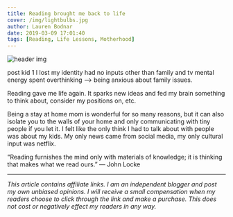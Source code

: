 ```yaml
---
title: Reading brought me back to life
cover: /img/lightbulbs.jpg
author: Lauren Bodnar
date: 2019-03-09 17:01:40
tags: [Reading, Life Lessons, Motherhood]
---
```

![header img](/img/lightbulbs.jpg)

post kid 1 I lost my identity
 had no inputs other than family and tv
  mental energy spent overthinking --> being anxious about family issues.

  Reading gave me life again. It sparks new ideas and fed my brain something to think about, consider my positions on, etc.

  Being a stay at home mom is wonderful for so many reasons, but it can also isolate you to the walls of your home and only communicating with tiny people if you let it. I felt like the only think I had to talk about with people was about my kids. My only news came from social media, my only cultural input was netflix.

  “Reading furnishes the mind only with materials of knowledge; it is thinking that makes what we read ours.”
― John Locke

****
*This article contains affiliate links.  I am an independent blogger and post my own unbiased opinions. I will receive a small compensation when my readers choose to click through the link and make a purchase. This does not cost or negatively effect my readers in any way.*
